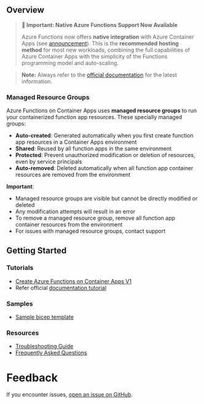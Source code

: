 ## Overview
> **📢 Important: Native Azure Functions Support Now Available**
> 
> Azure Functions now offers **native integration** with Azure Container Apps (see [announcement](https://techcommunity.microsoft.com/blog/appsonazureblog/announcing-native-azure-functions-support-in-azure-container-apps/4414039)). This is the **recommended hosting method** for most new workloads, combining the full capabilities of Azure Container Apps with the simplicity of the Functions programming model and auto-scaling.
>

> **Note:** Always refer to the [official documentation](https://learn.microsoft.com/en-us/azure/azure-functions/functions-container-apps-hosting) for the latest information.

### Managed Resource Groups

Azure Functions on Container Apps uses **managed resource groups** to run your containerized function app resources. These specially managed groups:

- **Auto-created**: Generated automatically when you first create function app resources in a Container Apps environment
- **Shared**: Reused by all function apps in the same environment
- **Protected**: Prevent unauthorized modification or deletion of resources, even by service principals
- **Auto-removed**: Deleted automatically when all function app container resources are removed from the environment

**Important**: 
- Managed resource groups are visible but cannot be directly modified or deleted
- Any modification attempts will result in an error
- To remove a managed resource group, remove all function app container resources from the environment
- For issues with managed resource groups, contact support

## Getting Started

### Tutorials
- [Create Azure Functions on Container Apps V1](./Tutorial%20-%20Create%20Function%20App%20on%20Container%20Apps%20v1.md) 
- Refer official [documentation tutorial](https://learn.microsoft.com/en-us/azure/azure-functions/functions-deploy-container-apps)

### Samples
- [Sample bicep template](../samples/Biceptemplates/Func_on_ACA_Bicepdeploy.bicep)

### Resources
- [Troubleshooting Guide](./Troubleshooting%20Guide.md)
- [Frequently Asked Questions](./FAQ.md)

# Feedback
If you encounter issues, [open an issue on GitHub](https://github.com/Azure/azure-functions-on-container-apps/issues).

